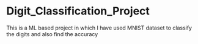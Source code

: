 # Digit_Classification_Project
This is a ML based project in which I have used MNIST dataset to classify the digits and also find the accuracy
